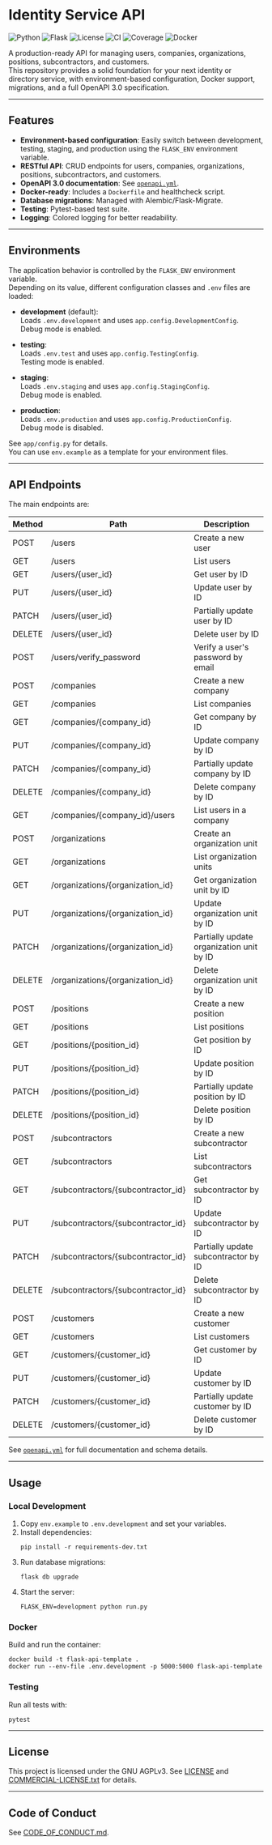 # Identity Service API

![Python](https://img.shields.io/badge/python-3.8%2B-blue.svg)
![Flask](https://img.shields.io/badge/flask-%3E=2.0-green.svg)
![License](https://img.shields.io/badge/license-AGPLv3-blue.svg)
![CI](https://img.shields.io/github/actions/workflow/status/<your-username>/flask_api_template/ci.yml?branch=main)
![Coverage](https://img.shields.io/badge/coverage-pytest-yellow.svg)
![Docker](https://img.shields.io/badge/docker-ready-blue.svg)

A production-ready API for managing users, companies, organizations, positions, subcontractors, and customers.  
This repository provides a solid foundation for your next identity or directory service, with environment-based configuration, Docker support, migrations, and a full OpenAPI 3.0 specification.

---

## Features

- **Environment-based configuration**: Easily switch between development, testing, staging, and production using the `FLASK_ENV` environment variable.
- **RESTful API**: CRUD endpoints for users, companies, organizations, positions, subcontractors, and customers.
- **OpenAPI 3.0 documentation**: See [`openapi.yml`](openapi.yml).
- **Docker-ready**: Includes a `Dockerfile` and healthcheck script.
- **Database migrations**: Managed with Alembic/Flask-Migrate.
- **Testing**: Pytest-based test suite.
- **Logging**: Colored logging for better readability.

---

## Environments

The application behavior is controlled by the `FLASK_ENV` environment variable.  
Depending on its value, different configuration classes and `.env` files are loaded:

- **development** (default):  
  Loads `.env.development` and uses `app.config.DevelopmentConfig`.  
  Debug mode is enabled.

- **testing**:  
  Loads `.env.test` and uses `app.config.TestingConfig`.  
  Testing mode is enabled.

- **staging**:  
  Loads `.env.staging` and uses `app.config.StagingConfig`.  
  Debug mode is enabled.

- **production**:  
  Loads `.env.production` and uses `app.config.ProductionConfig`.  
  Debug mode is disabled.

See `app/config.py` for details.  
You can use `env.example` as a template for your environment files.

---

## API Endpoints

The main endpoints are:

| Method | Path                                   | Description                                 |
|--------|----------------------------------------|---------------------------------------------|
| POST   | /users                                 | Create a new user                           |
| GET    | /users                                 | List users                                  |
| GET    | /users/{user_id}                       | Get user by ID                              |
| PUT    | /users/{user_id}                       | Update user by ID                           |
| PATCH  | /users/{user_id}                       | Partially update user by ID                 |
| DELETE | /users/{user_id}                       | Delete user by ID                           |
| POST   | /users/verify_password                 | Verify a user's password by email           |
| POST   | /companies                             | Create a new company                        |
| GET    | /companies                             | List companies                              |
| GET    | /companies/{company_id}                | Get company by ID                           |
| PUT    | /companies/{company_id}                | Update company by ID                        |
| PATCH  | /companies/{company_id}                | Partially update company by ID              |
| DELETE | /companies/{company_id}                | Delete company by ID                        |
| GET    | /companies/{company_id}/users          | List users in a company                     |
| POST   | /organizations                         | Create an organization unit                 |
| GET    | /organizations                         | List organization units                     |
| GET    | /organizations/{organization_id}       | Get organization unit by ID                 |
| PUT    | /organizations/{organization_id}       | Update organization unit by ID              |
| PATCH  | /organizations/{organization_id}       | Partially update organization unit by ID    |
| DELETE | /organizations/{organization_id}       | Delete organization unit by ID              |
| POST   | /positions                             | Create a new position                       |
| GET    | /positions                             | List positions                              |
| GET    | /positions/{position_id}               | Get position by ID                          |
| PUT    | /positions/{position_id}               | Update position by ID                       |
| PATCH  | /positions/{position_id}               | Partially update position by ID             |
| DELETE | /positions/{position_id}               | Delete position by ID                       |
| POST   | /subcontractors                        | Create a new subcontractor                  |
| GET    | /subcontractors                        | List subcontractors                         |
| GET    | /subcontractors/{subcontractor_id}     | Get subcontractor by ID                     |
| PUT    | /subcontractors/{subcontractor_id}     | Update subcontractor by ID                  |
| PATCH  | /subcontractors/{subcontractor_id}     | Partially update subcontractor by ID        |
| DELETE | /subcontractors/{subcontractor_id}     | Delete subcontractor by ID                  |
| POST   | /customers                             | Create a new customer                       |
| GET    | /customers                             | List customers                              |
| GET    | /customers/{customer_id}               | Get customer by ID                          |
| PUT    | /customers/{customer_id}               | Update customer by ID                       |
| PATCH  | /customers/{customer_id}               | Partially update customer by ID             |
| DELETE | /customers/{customer_id}               | Delete customer by ID                       |

See [`openapi.yml`](openapi.yml) for full documentation and schema details.

---

## Usage

### Local Development

1. Copy `env.example` to `.env.development` and set your variables.
2. Install dependencies:
   ```
   pip install -r requirements-dev.txt
   ```
3. Run database migrations:
   ```
   flask db upgrade
   ```
4. Start the server:
   ```
   FLASK_ENV=development python run.py
   ```

### Docker

Build and run the container:
```
docker build -t flask-api-template .
docker run --env-file .env.development -p 5000:5000 flask-api-template
```

### Testing

Run all tests with:
```
pytest
```

---

## License

This project is licensed under the GNU AGPLv3.
See [LICENSE](LICENSE) and [COMMERCIAL-LICENSE.txt](COMMERCIAL-LICENSE.txt) for details.


---

## Code of Conduct

See [CODE_OF_CONDUCT.md](CODE_OF_CONDUCT.md).
